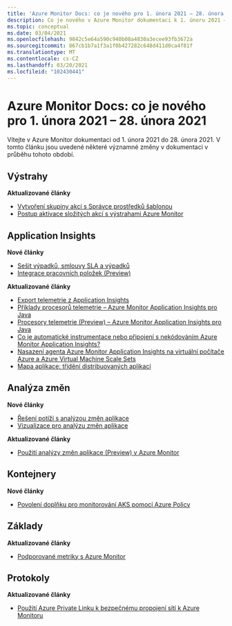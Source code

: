 ```yaml
---
title: 'Azure Monitor Docs: co je nového pro 1. února 2021 – 28. února 2021'
description: Co je nového v Azure Monitor dokumentaci k 1. únoru 2021 – 28. února 2021.
ms.topic: conceptual
ms.date: 03/04/2021
ms.openlocfilehash: 9842c5e64a590c940b08a4830a3ecee93fb3672a
ms.sourcegitcommit: 867cb1b7a1f3a1f0b427282c648d411d0ca4f81f
ms.translationtype: MT
ms.contentlocale: cs-CZ
ms.lasthandoff: 03/20/2021
ms.locfileid: "102430441"
---
```

# <a name="azure-monitor-docs-whats-new-for-february-1-2021---february-28-2021"></a>Azure Monitor Docs: co je nového pro 1. února 2021 – 28. února 2021

Vítejte v Azure Monitor dokumentaci od 1. února 2021 do 28. února 2021. V tomto článku jsou uvedené některé významné změny v dokumentaci v průběhu tohoto období.

## <a name="alerts"></a>Výstrahy

**Aktualizované články**

- [Vytvoření skupiny akcí s Správce prostředků šablonou](./alerts/action-groups-create-resource-manager-template.md)
- [Postup aktivace složitých akcí s výstrahami Azure Monitor](./alerts/action-groups-logic-app.md)

## <a name="application-insights"></a>Application Insights

**Nové články**

- [Sešit výpadků, smlouvy SLA a výpadků](./app/sla-report.md)
- [Integrace pracovních položek (Preview)](./app/work-item-integration.md)

**Aktualizované články**

- [Export telemetrie z Application Insights](./app/export-telemetry.md)
- [Příklady procesorů telemetrie – Azure Monitor Application Insights pro Java](./app/java-standalone-telemetry-processors-examples.md)
- [Procesory telemetrie (Preview) – Azure Monitor Application Insights pro Java](./app/java-standalone-telemetry-processors.md)
- [Co je automatické instrumentace nebo připojení s nekódováním Azure Monitor Application Insights?](./app/codeless-overview.md)
- [Nasazení agenta Azure Monitor Application Insights na virtuální počítače Azure a Azure Virtual Machine Scale Sets](./app/azure-vm-vmss-apps.md)
- [Mapa aplikace: třídění distribuovaných aplikací](./app/app-map.md)

## <a name="change-analysis"></a>Analýza změn

**Nové články**

- [Řešení potíží s analýzou změn aplikace](./app/change-analysis-troubleshoot.md)
- [Vizualizace pro analýzu změn aplikace](./app/change-analysis-visualizations.md)

**Aktualizované články**

- [Použití analýzy změn aplikace (Preview) v Azure Monitor](./app/change-analysis.md)

## <a name="containers"></a>Kontejnery

**Nové články**

- [Povolení doplňku pro monitorování AKS pomocí Azure Policy](./containers/container-insights-enable-aks-policy.md)

## <a name="essentials"></a>Základy

**Aktualizované články**

- [Podporované metriky s Azure Monitor](./essentials/metrics-supported.md)


## <a name="logs"></a>Protokoly

**Aktualizované články**

- [Použití Azure Private Linku k bezpečnému propojení sítí k Azure Monitoru](./logs/private-link-security.md)


